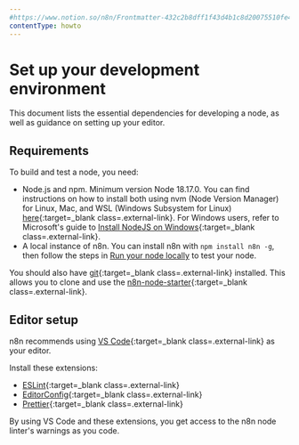 ```yaml
---
#https://www.notion.so/n8n/Frontmatter-432c2b8dff1f43d4b1c8d20075510fe4
contentType: howto
---
```


# Set up your development environment

This document lists the essential dependencies for developing a node, as well as guidance on setting up your editor.

## Requirements

To build and test a node, you need: 

* Node.js and npm. Minimum version Node 18.17.0. You can find instructions on how to install both using nvm (Node Version Manager) for Linux, Mac, and WSL (Windows Subsystem for Linux) [here](https://github.com/nvm-sh/nvm){:target=_blank class=.external-link}. For Windows users, refer to Microsoft's guide to [Install NodeJS on Windows](https://docs.microsoft.com/en-us/windows/dev-environment/javascript/nodejs-on-windows){:target=_blank class=.external-link}.
* A local instance of n8n. You can install n8n with `npm install n8n -g`, then follow the steps in [Run your node locally](/integrations/creating-nodes/test/run-node-locally.md) to test your node.

You should also have [git](https://git-scm.com/){:target=_blank class=.external-link} installed. This allows you to clone and use the [n8n-node-starter](https://github.com/n8n-io/n8n-nodes-starter){:target=_blank class=.external-link}.

## Editor setup

n8n recommends using [VS Code](https://code.visualstudio.com/){:target=_blank class=.external-link} as your editor.

Install these extensions:

* [ESLint](https://marketplace.visualstudio.com/items?itemName=dbaeumer.vscode-eslint){:target=_blank class=.external-link}
* [EditorConfig](https://marketplace.visualstudio.com/items?itemName=EditorConfig.EditorConfig){:target=_blank class=.external-link}
* [Prettier](https://marketplace.visualstudio.com/items?itemName=esbenp.prettier-vscode){:target=_blank class=.external-link}

By using VS Code and these extensions, you get access to the n8n node linter's warnings as you code.

